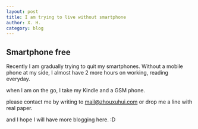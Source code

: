 ```yaml
---
layout: post
title: I am trying to live without smartphone
author: X. H.
category: blog
---
```


## Smartphone free

Recently I am gradually trying to quit my smartphones. Without a mobile phone at my side, I almost have 2 more hours on working, reading everyday.

when I am on the go, I take my Kindle and a GSM phone.

please contact me by writing to mail@zhouxuhui.com or drop me a line with real paper.

and I hope I will have more blogging here. :D
